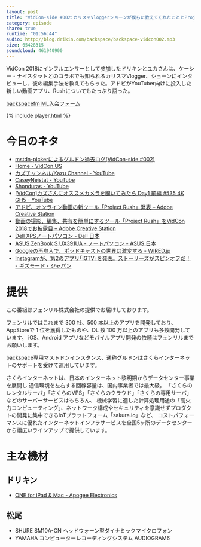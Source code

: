 ```yaml
---
layout: post
title: "VidCon-side #002:カリスマVloggerショーンが僕らに教えてくれたこととProject Push"
category: episode
share: true
runtime: "01:56:44"
audio: http://blog.drikin.com/backspace/backspace-vidcon002.mp3
size: 65428315
soundcloud: 461940900
---
```


VidCon 2018にインフルエンサーとして参加したドリキンとユカさんは、ケーシー・ナイスタットとのコラボでも知られるカリスマVlogger、ショーンにインタビューし、彼の編集手法を教えてもらった。アドビがYouTuber向けに投入した新しい動画アプリ、Rushについてもたっぷり語った。

[backspacefm ML入会フォーム](http://backspace.us11.list-manage.com/subscribe?u=09c933bd3997c1d16dbed156a&id=84b6529b91)

{% include player.html %}

# 今日のネタ
* [mstdn-pickerによるグルドン過去ログ(VidCon-side #002)](https://rbtnn.github.io/mstdn-picker/?instance=mstdn.guru&since_id=100252281463559885&max_id=100252788841764760)
* [Home - VidCon US](http://vidcon.com/)
* [カズチャンネル/Kazu Channel - YouTube](https://www.youtube.com/user/kazuch0924)
* [CaseyNeistat - YouTube](https://www.youtube.com/user/caseyneistat)
* [Shonduras - YouTube](https://www.youtube.com/user/Shonduras)
* [[VidCon]カズさんにオススメカメラを聞いてみたら Day1 前編 #535 4K GH5 - YouTube](https://www.youtube.com/watch?v=52h0Oj2NTws)
* [アドビ、オンライン動画の新ツール「Project Rush」発表 – Adobe Creative Station](https://blogs.adobe.com/creativestation/video-introducing-project-rush-new-way-create-share-online-video)
* [動画の撮影、編集、共有を簡単にするツール「Project Rush」をVidCon 2018でお披露目 – Adobe Creative Station](https://blogs.adobe.com/creativestation/shoot-edit-share-unveiling-project-rush-at-vidcon-2018)
* [Dell XPSノートパソコン - Dell 日本](https://www.dell.com/ja-jp/shop/%E3%83%87%E3%83%AB%E3%81%AE%E3%83%8E%E3%83%BC%E3%83%88%E3%83%91%E3%82%BD%E3%82%B3%E3%83%B3/sf/xps-laptops)
* [ASUS ZenBook S UX391UA - ノートパソコン - ASUS 日本](https://www.asus.com/jp/Laptops/ASUS-ZenBook-S-UX391UA/)
* [Googleの再参入で、ポッドキャストの世界は激変する - WIRED.jp](https://wired.jp/2018/06/22/google-podcasts-app-hands-on/)
* [Instagramが、第2のアプリ｢IGTV｣を発表。ストーリーズがスピンオフだ！ - ギズモード・ジャパン](https://www.gizmodo.jp/2018/06/instagram-igtv-launch.html)

# 提供

この番組はフェンリル株式会社の提供でお届けしております。

フェンリルではこれまで 300 社、500 本以上のアプリを開発しており、AppStoreで 1 位を獲得したものや、DL 数 100 万以上のアプリも多数開発しています。
iOS、Android アプリなどモバイルアプリ開発の依頼はフェンリルまでお願いします。

backspace専用マストドンインスタンス、通称グルドンはさくらインターネットのサポートを受けて運用しています。

さくらインターネットは、日本のインターネット黎明期からデータセンター事業を展開し
通信環境を左右する回線容量は、国内事業者では最大級。
「さくらのレンタルサーバ」「さくらのVPS」「さくらのクラウド」「さくらの専用サーバ」などのサーバーサービスはもちろん、
機械学習に適した計算処理用途の「高火力コンピューティング」、ネットワーク構成やセキュリティを意識せずプロダクトの開発に集中できるIoTプラットフォーム「sakura.io」など、
コストパフォーマンスに優れたインターネットインフラサービスを全国5ヶ所のデータセンターから幅広いラインアップで提供しています。

# 主な機材

## ドリキン
* [ONE for iPad & Mac - Apogee Electronics](http://amzn.to/2DJVyyj)

## 松尾
* SHURE  SM10A-CN ヘッドウォーン型ダイナミックマイクロフォン
* YAMAHA コンピューターレコーディングシステム AUDIOGRAM6

